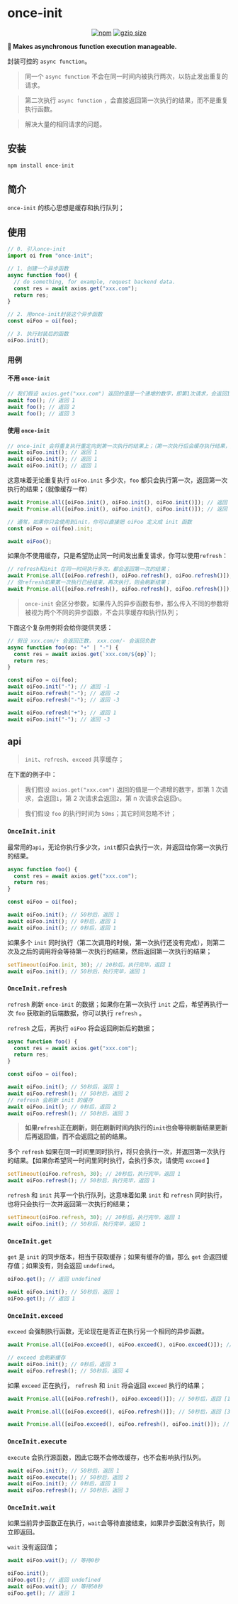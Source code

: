 # once-init

<p align="center">
  <a href="https://github.com/darkXmo/once-init/blob/main/LICENSE"><img src="https://img.shields.io/npm/l/once-init.svg?sanitize=true" alt="npm"></a>
  <a href="https://www.npmjs.com/package/once-init"><img src="https://img.shields.io/npm/v/once-init.svg?sanitize=true" alt="gzip size"></a>
</p>

<strong style="text-align: center;">🗼 Makes asynchronous function execution manageable.</strong>

封装可控的 `async function`。

> 同一个 `async function` 不会在同一时间内被执行两次，以防止发出重复的请求。

> 第二次执行 `async function` ，会直接返回第一次执行的结果，而不是重复执行函数。

> 解决大量的相同请求的问题。

## 安装

```bash
npm install once-init
```

## 简介

`once-init` 的核心思想是缓存和执行队列；

## 使用

```typescript
// 0. 引入once-init
import oi from "once-init";

// 1. 创建一个异步函数
async function foo() {
  // do something, for example, request backend data.
  const res = await axios.get("xxx.com");
  return res;
}

// 2. 用once-init封装这个异步函数
const oiFoo = oi(foo);

// 3. 执行封装后的函数
oiFoo.init();
```

### 用例

#### 不用 `once-init`

```typescript
// 我们假设 axios.get("xxx.com") 返回的值是一个递增的数字，即第1次请求，会返回1，第2次请求会返回2，第n次请求会返回n。
await foo(); // 返回 1
await foo(); // 返回 2
await foo(); // 返回 3
```

#### 使用 `once-init`

```typescript
// once-init 会将重复执行重定向到第一次执行的结果上；（第一次执行后会缓存执行结果，类似单例模式）
await oiFoo.init(); // 返回 1
await oiFoo.init(); // 返回 1
await oiFoo.init(); // 返回 1
```

这意味着无论重复执行 `oiFoo.init` 多少次，`foo` 都只会执行第一次，返回第一次执行的结果；（就像缓存一样）

```typescript
await Promise.all([oiFoo.init(), oiFoo.init(), oiFoo.init()]); // 返回 [1, 1, 1]
await Promise.all([oiFoo.init(), oiFoo.init(), oiFoo.init()]); // 返回 [1, 1, 1]
```

```typescript
// 通常，如果你只会使用到init，你可以直接把 oiFoo 定义成 init 函数
const oiFoo = oi(foo).init;

await oiFoo();
```

如果你不使用缓存，只是希望防止同一时间发出重复请求，你可以使用`refresh`：

```typescript
// refresh和init 在同一时间执行多次，都会返回第一次的结果；
await Promise.all([oiFoo.refresh(), oiFoo.refresh(), oiFoo.refresh()]); // 返回 [1, 1, 1]
// 但refresh如果第一次执行已经结束，再次执行，则会刷新结果；
await Promise.all([oiFoo.refresh(), oiFoo.refresh(), oiFoo.refresh()]); // 返回 [2, 2, 2]
```

> `once-init` 会区分参数，如果传入的异步函数有参，那么传入不同的参数将被视为两个不同的异步函数，不会共享缓存和执行队列；

下面这个复杂用例将会给你提供灵感：

```typescript
// 假设 xxx.com/+ 会返回正数， xxx.com/- 会返回负数
async function foo(op: "+" | "-") {
  const res = await axios.get(`xxx.com/${op}`);
  return res;
}

const oiFoo = oi(foo);
await oiFoo.init("-"); // 返回 -1
await oiFoo.refresh("-"); // 返回 -2
await oiFoo.refresh("-"); // 返回 -3

await oiFoo.refresh("+"); // 返回 1
await oiFoo.init("-"); // 返回 -3
```

## api

> `init`、`refresh`、`exceed` 共享缓存；

在下面的例子中：

> 我们假设 `axios.get("xxx.com")` 返回的值是一个递增的数字，即第 1 次请求，会返回`1`，第 2 次请求会返回`2`，第 n 次请求会返回`n`。

> 我们假设 `foo` 的执行时间为 `50ms`；其它时间忽略不计；

### `OnceInit.init`

最常用的`api`，无论你执行多少次，`init`都只会执行一次，并返回给你第一次执行的结果。

```typescript
async function foo() {
  const res = await axios.get("xxx.com");
  return res;
}

const oiFoo = oi(foo);

await oiFoo.init(); // 50秒后，返回 1
await oiFoo.init(); // 0秒后，返回 1
await oiFoo.init(); // 0秒后，返回 1
```

如果多个 `init` 同时执行（第二次调用的时候，第一次执行还没有完成），则第二次及之后的调用将会等待第一次执行的结果，然后返回第一次执行的结果；

```typescript
setTimeout(oiFoo.init, 30); // 20秒后，执行完毕，返回 1
await oiFoo.init(); // 50秒后，执行完毕，返回 1
```

### `OnceInit.refresh`

`refresh` 刷新 `once-init` 的数据；如果你在第一次执行 `init` 之后，希望再执行一次 `foo` 获取新的后端数据，你可以执行 `refresh` 。

`refresh` 之后，再执行 `oiFoo` 将会返回刷新后的数据；

```typescript
async function foo() {
  const res = await axios.get("xxx.com");
  return res;
}

const oiFoo = oi(foo);

await oiFoo.init(); // 50秒后，返回 1
await oiFoo.refresh(); // 50秒后，返回 2
// refresh 会刷新 init 的缓存
await oiFoo.init(); // 0秒后，返回 2
await oiFoo.refresh(); // 50秒后，返回 3
```

> **如果`refresh`正在刷新，则在刷新时间内执行的`init`也会等待刷新结果更新后再返回值，而不会返回之前的结果。**

多个 `refresh` 如果在同一时间里同时执行，将只会执行一次，并返回第一次执行的结果。【如果你希望同一时间里同时执行，会执行多次，请使用 `exceed` 】

```typescript
setTimeout(oiFoo.refresh, 30); // 20秒后，执行完毕，返回 1
await oiFoo.refresh(); // 50秒后，执行完毕，返回 1
```

`refresh` 和 `init` 共享一个执行队列，这意味着如果 `init` 和 `refresh` 同时执行，也将只会执行一次并返回第一次执行的结果；

```typescript
setTimeout(oiFoo.refresh, 30); // 20秒后，执行完毕，返回 1
await oiFoo.init(); // 50秒后，执行完毕，返回 1
```

### `OnceInit.get`

`get` 是 `init` 的同步版本，相当于获取缓存；如果有缓存的值，那么 `get` 会返回缓存值；如果没有，则会返回 `undefined`。

```typescript
oiFoo.get(); // 返回 undefined

await oiFoo.init(); // 50秒后，返回 1
oiFoo.get(); // 返回 1
```

### `OnceInit.exceed`

`exceed` 会强制执行函数，无论现在是否正在执行另一个相同的异步函数。

```typescript
await Promise.all([oiFoo.exceed(), oiFoo.exceed(), oiFoo.exceed()]); // 50秒后，返回 [1, 2, 3];

// exceed 会刷新缓存
await oiFoo.init(); // 0秒后，返回 3
await oiFoo.refresh(); // 50秒后，返回 4
```

如果 `exceed` 正在执行， `refresh` 和 `init` 将会返回 `exceed` 执行的结果；

```typescript
await Promise.all([oiFoo.refresh(), oiFoo.exceed()]); // 50秒后，返回 [1, 2];

await Promise.all([oiFoo.exceed(), oiFoo.refresh()]); // 50秒后，返回 [3, 3];

await Promise.all([oiFoo.exceed(), oiFoo.refresh(), oiFoo.init()]); // 50秒后，返回 [4, 4, 4];
```

### `OnceInit.execute`

`execute` 会执行源函数，因此它既不会修改缓存，也不会影响执行队列。

```typescript
await oiFoo.init(); // 50秒后，返回 1
await oiFoo.execute(); // 50秒后，返回 2
await oiFoo.init(); // 0秒后，返回 1
await oiFoo.refresh(); // 50秒后，返回 3
```

### `OnceInit.wait`

如果当前异步函数正在执行，`wait`会等待直接结束，如果异步函数没有执行，则立即返回。

`wait` 没有返回值；

```typescript
await oiFoo.wait(); // 等待0秒

oiFoo.init();
oiFoo.get(); // 返回 undefined
await oiFoo.wait(); // 等待50秒
oiFoo.get(); // 返回 1
```
